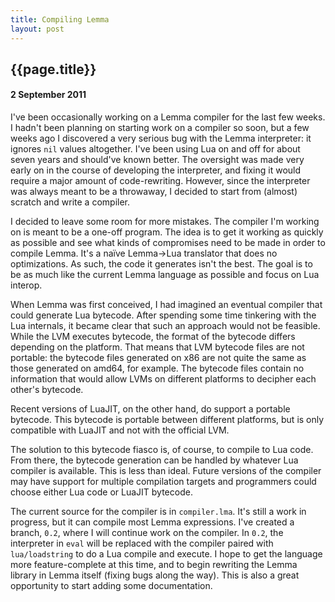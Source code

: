 ```yaml
---
title: Compiling Lemma
layout: post
---
```


## {{page.title}}
#### 2 September 2011

I've been occasionally working on a Lemma compiler for the last few weeks.
I hadn't been planning on starting work on a compiler so soon, but a few
weeks ago I discovered a very serious bug with the Lemma interpreter: it
ignores `nil` values altogether. I've been using Lua on and off for about
seven years and should've known better. The oversight was made very early on
in the course of developing the interpreter, and fixing it would require a
major amount of code-rewriting. However, since the interpreter was always
meant to be a throwaway, I decided to start from (almost) scratch and write a
compiler.

I decided to leave some room for more mistakes. The compiler I'm working on
is meant to be a one-off program. The idea is to get it working as quickly
as possible and see what kinds of compromises need to be made in order to
compile Lemma. It's a naïve Lemma->Lua translator that does no optimizations.
As such, the code it generates isn't the best. The goal is to be as much like
the current Lemma language as possible and focus on Lua interop.

When Lemma was first conceived, I had imagined an eventual compiler that
could generate Lua bytecode. After spending some time tinkering with the Lua
internals, it became clear that such an approach would not be feasible. While
the LVM executes bytecode, the format of the bytecode differs depending on
the platform. That means that LVM bytecode files are not portable: the
bytecode files generated on x86 are not quite the same as those generated on
amd64, for example. The bytecode files contain no information that would
allow LVMs on different platforms to decipher each other's bytecode.

Recent versions of LuaJIT, on the other hand, do support a portable bytecode.
This bytecode is portable between different platforms, but is only compatible
with LuaJIT and not with the official LVM.

The solution to this bytecode fiasco is, of course, to compile to Lua code.
From there, the bytecode generation can be handled by whatever Lua compiler
is available. This is less than ideal. Future versions of the compiler may
have support for multiple compilation targets and programmers could choose
either Lua code or LuaJIT bytecode.

The current source for the compiler is in `compiler.lma`. It's still a work
in progress, but it can compile most Lemma expressions. I've created a branch,
`0.2`, where I will continue work on the compiler. In `0.2`, the interpreter
in `eval` will be replaced with the compiler paired with `lua/loadstring` to
do a Lua compile and execute. I hope to get the language more
feature-complete at this time, and to begin rewriting the Lemma library
in Lemma itself (fixing bugs along the way). This is also a great opportunity
to start adding some documentation.

